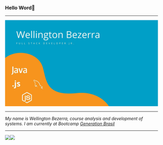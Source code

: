 ### Hello Word👋


<hr>

![.](https://github.com/WellingtonSB/WellingtonSB/blob/main/Image/1111.jpg)

<hr>

   *My name is Wellington Bezerra, course analysis and development of systems. I am currently at Bootcamp [Generation Brasil](https://brazil.generation.org/)*






---
<div align="center">

  <div style="display: flex; align-items: flex-start;">
    <img src="https://github-readme-stats.vercel.app/api?username=wellingtonsb&theme=buefy"" />
    <img src="https://github-readme-stats.vercel.app/api/top-langs/?username=wellingtonsb&hide=html&layout=compact&theme=buefy"/>
    
  </div>
</div>
